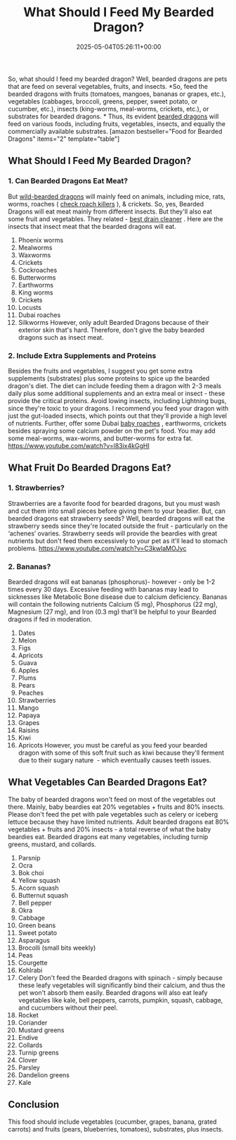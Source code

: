 ﻿---
layout: post
title: What Should I Feed My Bearded Dragon?
date: '2025-05-04T05:26:11+00:00'
categories:
- Guide
- Lizard
tags: []
slug: /what-should-i-feed-my-bearded-dragon/
lastmod: 2025-05-07T12:21:29+03:00
---

So, what should I feed my bearded dragon? Well, bearded dragons are pets that are feed on several vegetables, fruits, and insects.
*So, feed the bearded dragons with fruits (tomatoes, mangoes, bananas or grapes, etc.), vegetables (cabbages, broccoli, greens, pepper, sweet potato, or cucumber, etc.), insects (king-worms, meal-worms, crickets, etc.), or substrates for bearded dragons. *
Thus, its evident
[bearded dragons](https://cvm.ncsu.edu/documents/caring-for-your-bearded-dragon/)
will feed on various foods, including fruits, vegetables, insects, and equally the commercially available substrates.
[amazon bestseller="Food for Bearded Dragons" items="2" template="table"]
## What Should I Feed My Bearded Dragon?
### 1. Can Bearded Dragons Eat Meat?
But
[wild-bearded dragons](https://www.nationalgeographic.com/animals/reptiles/group/bearded-dragon/)
will mainly feed on animals, including mice, rats, worms, roaches (
[check roach killers](https://pestpolicy.com/best-roach-killer-for-apartments/)
), & crickets. So, yes, Bearded Dragons will eat meat mainly from different insects.
But they'll also eat some fruit and vegetables. They related -
[best drain cleaner](https://pestpolicy.com/best-drain-cleaner//)
. Here are the insects that insect meat that the bearded dragons will eat.
1. Phoenix worms
2. Mealworms
3. Waxworms
4. Crickets
5. Cockroaches
6. Butterworms
7. Earthworms
8. King worms
9. Crickets
10. Locusts
11. Dubai roaches
12. Silkworms
However, only adult Bearded Dragons because of their exterior skin that's hard. Therefore, don't give the baby bearded dragons such as insect meat.
### 2. Include Extra Supplements and Proteins
Besides the fruits and vegetables, I suggest you get some extra supplements (substrates) plus some proteins to spice up the bearded dragon's diet.
The diet can include feeding them a dragon with 2-3 meals daily plus some additional supplements and an extra meal or insect - these provide the critical proteins. Avoid lowing insects, including Lightning bugs, since they're toxic to your dragons.
I recommend you feed your dragon with just the gut-loaded insects, which points out that they'll provide a high level of nutrients.
Further, offer some Dubai
[baby roaches](https://pestpolicy.com/what-do-baby-roaches-look-like//)
, earthworms, crickets besides spraying some calcium powder on the pet's food. You may add some meal-worms, wax-worms, and butter-worms for extra fat.
https://www.youtube.com/watch?v=l83ix4kGgHI
## What Fruit Do Bearded Dragons Eat?
### 1. Strawberries?
Strawberries are a favorite food for bearded dragons, but you must wash and cut them into small pieces before giving them to your beadier.
But, can bearded dragons eat strawberry seeds? Well, bearded dragons will eat the strawberry seeds since they're located outside the fruit - particularly on the ‘achenes’ ovaries.
Strawberry seeds will provide the beardies with great nutrients but don't feed them excessively to your pet as it'll lead to stomach problems.
https://www.youtube.com/watch?v=C3kwlaMOJyc
### 2. Bananas?
Bearded dragons will eat bananas (phosphorus)- however - only be 1-2 times every 30 days. Excessive feeding with bananas may lead to sicknesses like Metabolic Bone disease due to calcium deficiency.
Bananas will contain the following nutrients Calcium (5 mg), Phosphorus (22 mg), Magnesium (27 mg), and Iron (0.3 mg) that'll be helpful to your Bearded dragons if fed in moderation.
1. Dates
2. Melon
3. Figs
4. Apricots
5. Guava
6. Apples
7. Plums
8. Pears
9. Peaches
10. Strawberries
11. Mango
12. Papaya
13. Grapes
14. Raisins
15. Kiwi
16. Apricots
However, you must be careful as you feed your bearded dragon with some of this soft fruit such as kiwi because they'll ferment due to their sugary nature  - which eventually causes teeth issues.
## What Vegetables Can Bearded Dragons Eat?
The baby of bearded dragons won't feed on most of the vegetables out there. Mainly, baby beardies eat 20% vegetables + fruits and 80% insects.
Please don't feed the pet with pale vegetables such as celery or iceberg lettuce because they have limited nutrients.
Adult bearded dragons eat 80% vegetables + fruits and 20% insects - a total reverse of what the baby beardies eat. Bearded dragons eat many vegetables, including turnip greens, mustard, and collards.
1. Parsnip
2. Ocra
3. Bok choi
4. Yellow squash
5. Acorn squash
6. Butternut squash
7. Bell pepper
8. Okra
9. Cabbage
10. Green beans
11. Sweet potato
12. Asparagus
13. Brocolli (small bits weekly)
14. Peas
15. Courgette
16. Kohlrabi
17. Celery
Don't feed the Bearded dragons with spinach - simply because these leafy vegetables will significantly bind their calcium, and thus the pet won't absorb them easily.
Bearded dragons will also eat leafy vegetables like kale, bell peppers, carrots, pumpkin, squash, cabbage, and cucumbers without their peel.
1. Rocket
2. Coriander
3. Mustard greens
4. Endive
5. Collards
6. Turnip greens
7. Clover
8. Parsley
9. Dandelion greens
10. Kale
## Conclusion
This food should include vegetables (cucumber, grapes, banana, grated carrots) and fruits (pears, blueberries, tomatoes), substrates, plus insects.